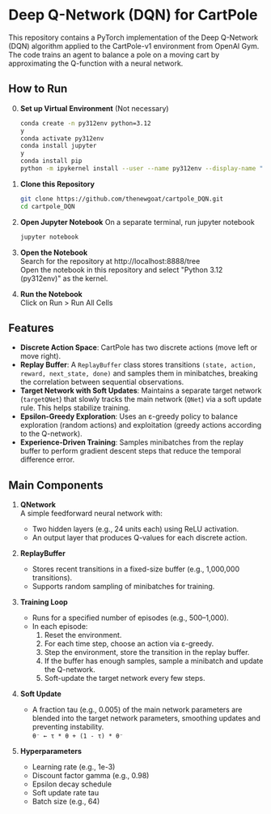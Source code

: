 # Deep Q-Network (DQN) for CartPole

This repository contains a PyTorch implementation of the Deep Q-Network (DQN) algorithm applied to the CartPole-v1 environment from OpenAI Gym. The code trains an agent to balance a pole on a moving cart by approximating the Q-function with a neural network.

## How to Run

0. **Set up Virtual Environment** (Not necessary)
   ```bash
   conda create -n py312env python=3.12
   y
   conda activate py312env
   conda install jupyter
   y
   conda install pip
   python -m ipykernel install --user --name py312env --display-name "Python 3.12 (py312env)"
   ```

1. **Clone this Repository**
   ```bash
   git clone https://github.com/thenewgoat/cartpole_DQN.git
   cd cartpole_DQN
   ```
2. **Open Jupyter Notebook**
   On a separate terminal, run jupyter notebook
   ```bash
   jupyter notebook
   ```
3. **Open the Notebook**\
   Search for the repository at http://localhost:8888/tree \
   Open the notebook in this repository and select "Python 3.12 (py312env)" as the kernel.
2. **Run the Notebook**\
   Click on Run > Run All Cells

## Features

- **Discrete Action Space**: CartPole has two discrete actions (move left or move right).
- **Replay Buffer**: A `ReplayBuffer` class stores transitions `(state, action, reward, next_state, done)` and samples them in minibatches, breaking the correlation between sequential observations.
- **Target Network with Soft Updates**: Maintains a separate target network (`targetQNet`) that slowly tracks the main network (`QNet`) via a soft update rule. This helps stabilize training.
- **Epsilon-Greedy Exploration**: Uses an ε-greedy policy to balance exploration (random actions) and exploitation (greedy actions according to the Q-network).
- **Experience-Driven Training**: Samples minibatches from the replay buffer to perform gradient descent steps that reduce the temporal difference error.

## Main Components

1. **QNetwork**  
   A simple feedforward neural network with:
   - Two hidden layers (e.g., 24 units each) using ReLU activation.
   - An output layer that produces Q-values for each discrete action.

2. **ReplayBuffer**  
   - Stores recent transitions in a fixed-size buffer (e.g., 1,000,000 transitions).
   - Supports random sampling of minibatches for training.

3. **Training Loop**  
   - Runs for a specified number of episodes (e.g., 500–1,000).  
   - In each episode:
     1. Reset the environment.
     2. For each time step, choose an action via ε-greedy.
     3. Step the environment, store the transition in the replay buffer.
     4. If the buffer has enough samples, sample a minibatch and update the Q-network.
     5. Soft-update the target network every few steps.

4. **Soft Update**
   - A fraction tau (e.g., 0.005) of the main network parameters are blended into the target network parameters, smoothing updates and preventing instability. \
   `θ⁻ ← τ * θ + (1 - τ) * θ⁻`

5. **Hyperparameters**
   - Learning rate (e.g., 1e-3)
   - Discount factor gamma (e.g., 0.98)
   - Epsilon decay schedule
   - Soft update rate tau
   - Batch size (e.g., 64)

